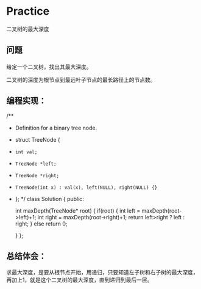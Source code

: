 # Practice
二叉树的最大深度
## 问题
#### 
给定一个二叉树，找出其最大深度。

二叉树的深度为根节点到最远叶子节点的最长路径上的节点数。
## 编程实现：
/**
 * Definition for a binary tree node.
 * struct TreeNode {
 *     int val;
 *     TreeNode *left;
 *     TreeNode *right;
 *     TreeNode(int x) : val(x), left(NULL), right(NULL) {}
 * };
 */
class Solution {
public:

    int maxDepth(TreeNode* root)
    {
        if(root)
        {
            int left = maxDepth(root->left)+1;
            int right = maxDepth(root->right)+1;
            return left>right ? left : right;
        }
        else
            return 0;
        
    }
};
## 总结体会：
求最大深度，是要从根节点开始，用递归，只要知道左子树和右子树的最大深度，再加上1，就是这个二叉树的最大深度，直到递归到最后一层。
